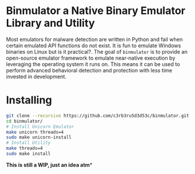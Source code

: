 # Binmulator a Native Binary Emulator Library and Utility

Most emulators for malware detection are written in Python and fail when certain emulated API functions do not exist. It is fun to emulate Windows binaries on Linux but is it practical?. The goal of `binmulator` is to provide an open-source emulator framework to emulate near-native execution by leveraging the operating system it runs on. This means it can be used to perform advanced behavioral detection and protection with less time invested in development.

# Installing

```bash
git clone --recursive https://github.com/c3rb3ru5d3d53c/binmulator.git
cd binmulator/
# Install Unicorn Emulator
make unicorn threads=4
sudo make unicorn-install
# Install Utility
make threads=4
sudo make install
```

**This is still a WIP, just an idea atm***
